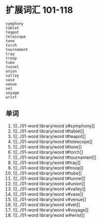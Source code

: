 # 扩展词汇 101-118

	symphony
	tablet
	teapot
	telescope
	tone
	torch
	tournament
	tray
	troop
	tube
	tunnel
	union
	valley
	vase
	venue
	vet
	voyage
	wrist

## 单词

1. ![[../01-word library/word s#symphony]]
2. ![[../01-word library/word t#tablet]]
3. ![[../01-word library/word t#teapot]]
4. ![[../01-word library/word t#telescope]]
5. ![[../01-word library/word t#tone]]
6. ![[../01-word library/word t#torch]]
7. ![[../01-word library/word t#tournament]]
8. ![[../01-word library/word t#tray]]
9. ![[../01-word library/word t#troop]]
10. ![[../01-word library/word t#tube]]
11. ![[../01-word library/word t#tunnel]]
12. ![[../01-word library/word u#union]]
13. ![[../01-word library/word v#valley]]
14. ![[../01-word library/word v#vase]]
15. ![[../01-word library/word v#venue]]
16. ![[../01-word library/word v#vet]]
17. ![[../01-word library/word v#voyage]]
18. ![[../01-word library/word w#wrist]]
